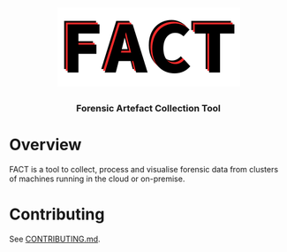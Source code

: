 
<div align="center">
  <h1><img src=".github/logo.png" alt="FACT" /></h1>
  <h3>Forensic Artefact Collection Tool</h3>
</div>

# Overview

FACT is a tool to collect, process and visualise forensic data from clusters of
machines running in the cloud or on-premise.

# Contributing

See [CONTRIBUTING.md](CONTRIBUTING.md).


<!-- vim: set conceallevel=2 et ts=2 sw=2: -->
